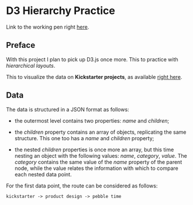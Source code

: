 # D3 Hierarchy Practice

Link to the working pen right [here](https://codepen.io/borntofrappe/fill/RezNOz).

## Preface

With this project I plan to pick up D3.js once more. This to practice with _hierarchical layouts_.

This to visualize the data on **Kickstarter projects**, as available [right here](https://cdn.rawgit.com/freeCodeCamp/testable-projects-fcc/a80ce8f9/src/data/tree_map/kickstarter-funding-data.json).

## Data

The data is structured in a JSON format as follows:

- the outermost level contains two properties: _name_ and _children_;

- the _children_ property contains an array of objects, replicating the same structure. This one too has a _name_ and _children_ property;

- the nested _children_ properties is once more an array, but this time nesting an object with the following values: _name_, _category_, _value_. The _category_ contains the same value of the _name_ property of the parent node, while the value relates the information with which to compare each nested data point.

For the first data point, the route can be considered as follows:

```code
kickstarter -> product design -> pebble time
```
